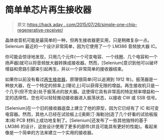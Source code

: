 # 简单单芯片再生接收器

> 原文:[https://hack aday . com/2015/07/26/simple-one-chip-regenerative-receiver/](https://hackaday.com/2015/07/26/simple-one-chip-regenerative-receiver/)

晶体收音机可能是最简单的一种，但再生接收器更实用，只是稍微复杂一点。Selenium 最近的一个设计非常简单，因为它使用了一个 LM386 音频放大器 IC。

你可能会惊讶地发现，只用几个元件(一个可变电容、一个线圈、几个电容和一个扬声器)就可以将音频放大器转换成接收器。然而，[Selenium]意识到他可以破坏增益和旁路引脚来引起再生，并以一个非常简单的接收器结束。

如果你以前没有看过[再生接收器](http://hackaday.com/2009/07/13/homemade-regenerative-tube-radio/)，原理很简单(可以追溯到 1912 年)。振荡器是一种放大器，在一个特定的频率上(理论上)可以获得无限的增益。再生接收机只是一个几乎(但不完全)处于振荡点的放大器。这使得它具有非常高的特定频率增益和一定的选择性。您也可以轻轻推动接收器进入振荡状态，以接收 CW 或 SSB 信号。

[Selenium]在一个旧的接收器底盘上建立了他的原型，因为它已经有了 IC 和可变电容器。然而，其他人已经在试验板上([奥斯汀·海勒]创造了几个好看的试验板版本)和 PCB 材料上成功地复制了。[Selenium]还发布了一些其他独特的基于 LM386 的设计，这些设计使用了更多的部件(并且可能具有更好的性能)。看起来像是一个简单的方法来建立一个实用的接收器。